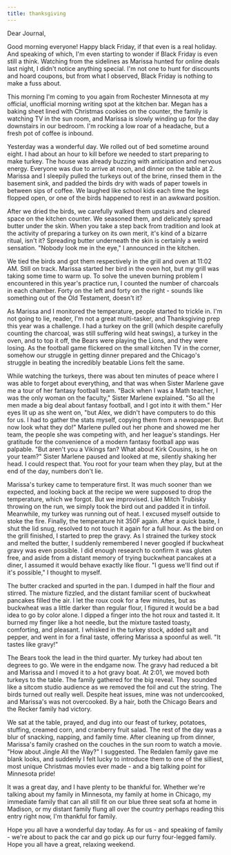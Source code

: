 ```yaml
---
title: thanksgiving
---
```


Dear Journal,

Good morning everyone! Happy black Friday, if that even is a real
holiday. And speaking of which, I'm even starting to wonder if Black
Friday is even still a think. Watching from the sidelines as Marissa
hunted for online deals last night, I didn't notice anything special.
I'm not one to hunt for discounts and hoard coupons, but from what I
observed, Black Friday is nothing to make a fuss about.

This morning I'm coming to you again from Rochester Minnesota at my
official, unofficial morning writing spot at the kitchen bar. Megan has
a baking sheet lined with Christmas cookies on the counter, the family
is watching TV in the sun room, and Marissa is slowly winding up for the
day downstairs in our bedroom. I'm rocking a low roar of a headache, but
a fresh pot of coffee is inbound.

Yesterday was a wonderful day. We rolled out of bed sometime around
eight. I had about an hour to kill before we needed to start preparing
to make turkey. The house was already buzzing with anticipation and
nervous energy. Everyone was due to arrive at noon, and dinner on the
table at 2. Marissa and I sleepily pulled the turkeys out of the brine,
rinsed them in the basement sink, and padded the birds dry with wads of
paper towels in between sips of coffee. We laughed like school kids each
time the legs flopped open, or one of the birds happened to rest in an
awkward position.

After we dried the birds, we carefully walked them upstairs and cleared
space on the kitchen counter. We seasoned them, and delicately spread
butter under the skin. When you take a step back from tradition and look
at the activity of preparing a turkey on its own merit, it's kind of a
bizarre ritual, isn't it? Spreading butter underneath the skin is
certainly a weird sensation. "Nobody look me in the eye," I announced in
the kitchen.

We tied the birds and got them respectively in the grill and oven at
11:02 AM. Still on track. Marissa started her bird in the oven hot, but
my grill was taking some time to warm up. To solve the uneven burning
problem I encountered in this year's practice run, I counted the number
of charcoals in each chamber. Forty on the left and forty on the right -
sounds like something out of the Old Testament, doesn't it?

As Marissa and I monitored the temperature, people started to trickle
in. I'm not going to lie, reader, I'm not a great multi-tasker, and
Thanksgiving prep this year was a challenge. I had a turkey on the grill
(which despite carefully counting the charcoal, was still suffering wild
heat swings), a turkey in the oven, and to top it off, the Bears were
playing the Lions, and they were losing. As the football game flickered
on the small kitchen TV in the corner, somehow our struggle in getting
dinner prepared and the Chicago's struggle in beating the incredibly
beatable Lions felt the same.

While watching the turkeys, there was about ten minutes of peace where I
was able to forget about everything, and that was when Sister Marlene
gave me a tour of her fantasy football team. "Back when I was a Math
teacher, I was the only woman on the faculty," Sister Marlene explained.
"So all the men made a big deal about fantasy football, and I got into
it with them." Her eyes lit up as she went on, "but Alex, we didn't have
computers to do this for us. I had to gather the stats myself, copying
them from a newspaper. But now look what they do!" Marlene pulled out
her phone and showed me her team, the people she was competing with, and
her league's standings. Her gratitude for the convenience of a modern
fantasy football app was palpable. "But aren't you a Vikings fan? What
about Kirk Cousins, is he on your team?" Sister Marlene paused and
looked at me, silently shaking her head. I could respect that. You root
for your team when they play, but at the end of the day, numbers don't
lie.

Marissa's turkey came to temperature first. It was much sooner than we
expected, and looking back at the recipe we were supposed to drop the
temperature, which we forgot. But we improvised. Like Mitch Trubisky
throwing on the run, we simply took the bird out and padded it in
tinfoil. Meanwhile, my turkey was running out of heat. I excused myself
outside to stoke the fire. Finally, the temperature hit 350F again.
After a quick baste, I shut the lid snug, resolved to not touch it again
for a full hour. As the bird on the grill finished, I started to prep
the gravy. As I strained the turkey stock and melted the butter, I
suddenly remembered I never googled if buckwheat gravy was even
possible. I did enough research to confirm it was gluten free, and aside
from a distant memory of trying buckwheat pancakes at a diner, I assumed
it would behave exactly like flour. "I guess we'll find out if it's
possible," I thought to myself.

The butter cracked and spurted in the pan. I dumped in half the flour
and stirred. The mixture fizzled, and the distant familiar scent of
buckwheat pancakes filled the air. I let the roux cook for a few
minutes, but as buckwheat was a little darker than regular flour, I
figured it would be a bad idea to go by color alone. I dipped a finger
into the hot roux and tasted it. It burned my finger like a hot needle,
but the mixture tasted toasty, comforting, and pleasant. I whisked in
the turkey stock, added salt and pepper, and went in for a final taste,
offering Marissa a spoonful as well. "It tastes like gravy!"

The Bears took the lead in the third quarter. My turkey had about ten
degrees to go. We were in the endgame now. The gravy had reduced a bit
and Marissa and I moved it to a hot gravy boat. At 2:01, we moved both
turkeys to the table. The family gathered for the big reveal. They
sounded like a sitcom studio audience as we removed the foil and cut the
string. The birds turned out really well. Despite heat issues, mine was
not undercooked, and Marissa's was not overcooked. By a hair, both the
Chicago Bears and the Recker family had victory.

We sat at the table, prayed, and dug into our feast of turkey, potatoes,
stuffing, creamed corn, and cranberry fruit salad. The rest of the day
was a blur of snacking, napping, and family time. After cleaning up from
dinner, Marissa's family crashed on the couches in the sun room to watch
a movie. "How about Jingle All the Way?" I suggested. The Redalen family
gave me blank looks, and suddenly I felt lucky to introduce them to one
of the silliest, most unique Christmas movies ever made - and a big
talking point for Minnesota pride!

It was a great day, and I have plenty to be thankful for. Whether we're
talking about my family in Minnesota, my family at home in Chicago, my
immediate family that can all still fit on our blue three seat sofa at
home in Madison, or my distant family flung all over the country perhaps
reading this entry right now, I'm thankful for family.

Hope you all have a wonderful day today. As for us - and speaking of
family - we're about to pack the car and go pick up our furry
four-legged family. Hope you all have a great, relaxing weekend.


